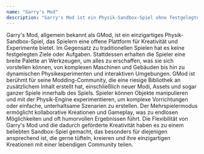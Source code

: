 ```yaml
---
name: "Garry's Mod"
description: "Garry's Mod ist ein Physik-Sandbox-Spiel ohne festgelegte Ziele, das Spielern unendliche Möglichkeiten bietet, zu kreieren, zu experimentieren und mit seinem umfangreichen Werkzeugset und Modding-Fähigkeiten zu spielen."
---
```


Garry's Mod, allgemein bekannt als GMod, ist ein einzigartiges Physik-Sandbox-Spiel, das Spielern eine offene Plattform für Kreativität und Experimente bietet. Im Gegensatz zu traditionellen Spielen hat es keine festgelegten Ziele oder Aufgaben. Stattdessen erhalten die Spieler eine breite Palette an Werkzeugen, um alles zu erschaffen, was sie sich vorstellen können, von komplexen Maschinen und Gebäuden bis hin zu dynamischen Physikexperimenten und interaktiven Umgebungen. GMod ist berühmt für seine Modding-Community, die eine riesige Bibliothek an zusätzlichem Inhalt erstellt hat, einschließlich neuer Modi, Assets und sogar ganzer Spiele innerhalb des Spiels. Spieler können Objekte manipulieren und mit der Physik-Engine experimentieren, um komplexe Vorrichtungen oder einfache, unterhaltsame Szenarien zu erstellen. Der Mehrspielermodus ermöglicht kollaborative Kreationen und Gameplay, was zu endlosen Möglichkeiten und oft humorvollen Ergebnissen führt. Die Flexibilität von Garry's Mod und die dadurch geförderte Kreativität haben es zu einem beliebten Sandbox-Spiel gemacht, das besonders für diejenigen ansprechend ist, die gerne tüfteln, kreieren und ihre einzigartigen Kreationen mit einer lebendigen Community teilen.
